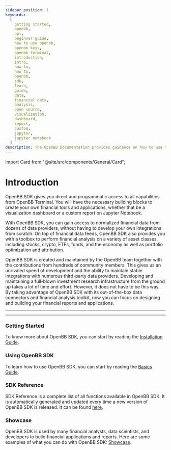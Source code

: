 ```yaml
---
sidebar_position: 1
keywords:
  [
    getting started,
    openbb,
    api,
    beginner guide,
    how to use openbb,
    openbb keys,
    openbb terminal,
    introduction,
    intro,
    how-to,
    how to,
    openbb,
    sdk,
    learn,
    guide,
    data,
    financial data,
    analysis,
    open source,
    visualization,
    dashboard,
    report,
    custom,
    jupyter,
    jupyter notebook
  ]
description: The OpenBB Documentation provides guidance on how to use the OpenBB SDK, a free, custom built financial SDK that will help you make more informed decisions, faster.
---
```


import Card from "@site/src/components/General/Card";

# Introduction

OpenBB SDK gives you direct and programmatic access to all capabilities from OpenBB Terminal. You will have the necessary building blocks to create your own financial tools and applications, whether that be a visualization dashboard or a custom report on Jupyter Notebook.

With OpenBB SDK, you can gain access to normalized financial data from dozens of data providers, without having to develop your own integrations from scratch. On top of financial data feeds, OpenBB SDK also provides you with a toolbox to perform financial analysis on a variety of asset classes, including stocks, crypto, ETFs, funds, and the economy as well as portfolio optimization and attribution.

OpenBB SDK is created and maintained by the OpenBB team together with the contributions from hundreds of community members. This gives us an unrivaled speed of development and the ability to maintain stable integrations with numerous third-party data providers. Developing and maintaining a full-blown investment research infrastructure from the ground up takes a lot of time and effort. However, it does not have to be this way. By taking advantage of OpenBB SDK with its out-of-the-box data connectors and financial analysis toolkit, now you can focus on designing and building your financial reports and applications.

---

<Card
	type="sdk"
	title="What is OpenBB SDK?"
	description="OpenBB SDK is a Python library that provides you with a set of tools to access
financial data and perform financial analysis."
 />

<Card
	type="sdk"
	title="Who uses it?"
	description="OpenBB SDK is used by financial analysts, data scientists, and developers to
build financial applications and reports."
 />

---

### Getting Started

To know more about OpenBB SDK, you can start by reading the [Installation Guide](/v3/v3/sdk/installation).

### Using OpenBB SDK

To learn how to use OpenBB SDK, you can start by reading the [Basics Guide](/v3/sdk/usage/basics).

### SDK Reference

SDK Reference is a complete list of all functions available in OpenBB SDK. It is automatically generated and updated every time a new version of OpenBB SDK is released. It can be found [here](/v3/sdk/reference).

### Showcase

OpenBB SDK is used by many financial analysts, data scientists, and developers to build financial applications and reports. Here are some examples of what you can do with OpenBB SDK: [Showcase](/v3/sdk/showcase).
